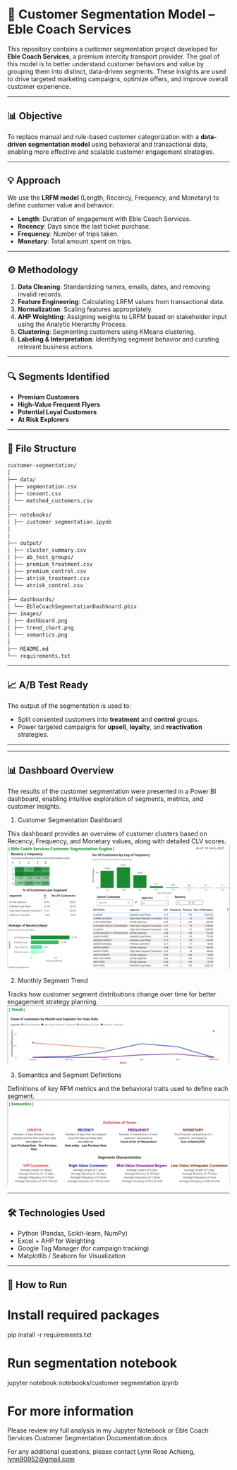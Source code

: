 # 🧠 Customer Segmentation Model – Eble Coach Services

This repository contains a customer segmentation project developed for **Eble Coach Services**, a premium intercity transport provider. The goal of this model is to better understand customer behaviors and value by grouping them into distinct, data-driven segments. These insights are used to drive targeted marketing campaigns, optimize offers, and improve overall customer experience.

---

## 📊 Objective

To replace manual and rule-based customer categorization with a **data-driven segmentation model** using behavioral and transactional data, enabling more effective and scalable customer engagement strategies.

---

## 💡 Approach

We use the **LRFM model** (Length, Recency, Frequency, and Monetary) to define customer value and behavior:

- **Length**: Duration of engagement with Eble Coach Services.
- **Recency**: Days since the last ticket purchase.
- **Frequency**: Number of trips taken.
- **Monetary**: Total amount spent on trips.

---

## ⚙️ Methodology

1. **Data Cleaning**: Standardizing names, emails, dates, and removing invalid records.
2. **Feature Engineering**: Calculating LRFM values from transactional data.
3. **Normalization**: Scaling features appropriately.
4. **AHP Weighting**: Assigning weights to LRFM based on stakeholder input using the Analytic Hierarchy Process.
5. **Clustering**: Segmenting customers using KMeans clustering.
6. **Labeling & Interpretation**: Identifying segment behavior and curating relevant business actions.

---

## 🔍 Segments Identified

- **Premium Customers**
- **High-Value Frequent Flyers**
- **Potential Loyal Customers**
- **At Risk Explorers**

---

## 📁 File Structure
```
customer-segmentation/
│
├── data/
│ ├── segmentation.csv
│ ├── consent.csv
│ └── matched_customers.csv
│
├── notebooks/
│ ├── customer segmentation.ipynb
│ 
│
├── output/
│ ├── cluster_summary.csv
│ ├── ab_test_groups/
│ ├── premium_treatment.csv
│ ├── premium_control.csv
│ ├── atrisk_treatment.csv
│ └── atrisk_control.csv
│
├── dashboards/
│ └── EbleCoachSegmentationDashboard.pbix
├── images/
│ ├── dashboard.png
│ ├── trend_chart.png
│ └── semantics.png
│
├── README.md
└── requirements.txt
```

---

## 📈 A/B Test Ready

The output of the segmentation is used to:
- Split consented customers into **treatment** and **control** groups.
- Power targeted campaigns for **upsell**, **loyalty**, and **reactivation** strategies.

---

---

## 📊 Dashboard Overview
The results of the customer segmentation were presented in a Power BI dashboard, enabling intuitive exploration of segments, metrics, and customer insights.

1. Customer Segmentation Dashboard

This dashboard provides an overview of customer clusters based on Recency, Frequency, and Monetary values, along with detailed CLV scores.
![Customer Segmentation Dashboard](https://github.com/Lynn-rose/Eble-Coach-Services/blob/main/images/dashboard%20overview.png)


2. Monthly Segment Trend

Tracks how customer segment distributions change over time for better engagement strategy planning.
![Monthly Segment Trend](https://github.com/Lynn-rose/Eble-Coach-Services/blob/main/images/trend.png)


3. Semantics and Segment Definitions

Definitions of key RFM metrics and the behavioral traits used to define each segment.
![Semantics and Segment Definitions](https://github.com/Lynn-rose/Eble-Coach-Services/blob/main/images/semantics.png)


---

## 🛠 Technologies Used

- Python (Pandas, Scikit-learn, NumPy)
- Excel + AHP for Weighting
- Google Tag Manager (for campaign tracking)
- Matplotlib / Seaborn for Visualization

---

## 📝 How to Run

# Install required packages
pip install -r requirements.txt

# Run segmentation notebook
jupyter notebook notebooks/customer segmentation.ipynb

# For more information

Please review my full analysis in my Jupyter Notebook or Eble Coach Services Customer Segmentation Documentation.docs

For any additional questions, please contact Lynn Rose Achieng, lynn90952@gmail.com


